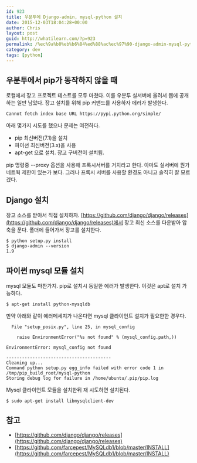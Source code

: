 ```yaml
---
id: 923
title: 우분투에 Django-admin, mysql-python 설치
date: 2015-12-03T18:04:28+00:00
author: Chris
layout: post
guid: http://whatilearn.com/?p=923
permalink: /%ec%9a%b0%eb%b6%84%ed%88%ac%ec%97%90-django-admin-mysql-python-%ec%84%a4%ec%b9%98/
category: dev
tags: [python]
---
```


## 우분투에서 pip가 동작하지 않을 때

로컬에서 장고 프로젝트 테스트를 모두 마쳤다. 이를 우분투 실서버에 올려서 웹에 공개하는 일만 남았다. 장고 설치를 위해 pip 커맨드를 사용하자 에러가 발생한다.

```
Cannot fetch index base URL https://pypi.python.org/simple/
```

아래 몇가지 시도를 했으나 문제는 여전하다.

* pip 최신버전(7.1)을 설치
* 파이선 최신버전(3.x)을 사용
* apt-get 으로 설치. 장고 구버전이 설치됨.

pip 명령중 --proxy 옵션을 사용해 프록시서버를 거치라고 한다. 아마도 실서버에 뭔가 네트웍 제한이 있는가 보다. 그러나 프록시 서버를 사용할 환경도 아니고 솔직히 잘 모르겠다.


## Django 설치

장고 소스를 받아서 직접 설치하자. [https://github.com/django/django/releases](https://github.com/django/django/releases)에서 장고 최신 소스를 다운받아 압축을 푼다. 폴더에 들어가서 장고를 설치한다.

```
$ python setup.py install
$ django-admin --version
1.9
```

## 파이썬 mysql 모듈 설치

mysql 모듈도 마찬가지. pip로 설치시 동일한 에러가 발생한다. 이것은 apt로 설치 가능하다.

```
$ apt-get install python-mysqldb
```

만약 아래와 같이 에러메세지가 나온다면 mysql 클라이언트 설치가 필요한한 경우다.

```
  File "setup_posix.py", line 25, in mysql_config

    raise EnvironmentError("%s not found" % (mysql_config.path,))

EnvironmentError: mysql_config not found

----------------------------------------
Cleaning up...
Command python setup.py egg_info failed with error code 1 in /tmp/pip_build_root/mysql-python
Storing debug log for failure in /home/ubuntu/.pip/pip.log
```

Mysql 클라이언트 모듈을 설치한뒤 재 시도하면 설치된다.

```
$ sudo apt-get install libmysqlclient-dev
```

## 참고

* [https://github.com/django/django/releases](https://github.com/django/django/releases)
* [https://github.com/farcepest/MySQLdb1/blob/master/INSTALL](https://github.com/farcepest/MySQLdb1/blob/master/INSTALL)